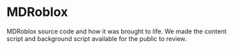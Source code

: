 # MDRoblox
MDRoblox source code and how it was brought to life.
We made the content script and background script available for the public to review.

